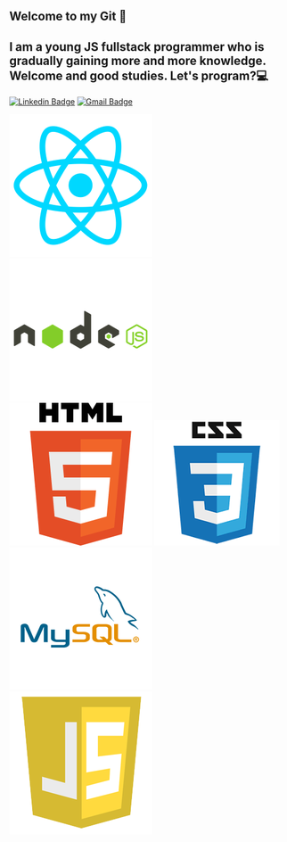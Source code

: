 ## Welcome to my Git 👋

## I am a young JS fullstack programmer who is gradually gaining more and more knowledge. Welcome and good studies. Let's program?💻

[![Linkedin Badge](https://img.shields.io/badge/-Victor%20Morramidy-0038FF?style=flat-square&labelColor=0038FF&logo=Linkedin&logoColor=white&link=https://www.linkedin.com/in/l%C3%ADvioaugusto/)](https://www.linkedin.com/in/l%C3%ADvioaugusto/) 
[![Gmail Badge](https://img.shields.io/badge/-vicoe.sales.f@gmail.com-D20F00?style=flat-square&logo=Gmail&logoColor=white&link=livio20112011@gmail.com)](mailto:livio20112011@gmail.com)

![Icons](https://github.com/LivioAugusto/LivioAugusto/blob/master/if_react-js_logo_1174949.png)
![Icons](https://github.com/LivioAugusto/LivioAugusto/blob/master/node-js-3-1174937.png)
![Icons](https://github.com/LivioAugusto/LivioAugusto/blob/master/html5.png)
![Icons](https://github.com/LivioAugusto/LivioAugusto/blob/master/download.png)
![Icons](https://github.com/LivioAugusto/LivioAugusto/blob/master/0dd7193f-e747-4a15-b797-818b9fac3656-mysql.png)
![Icons](https://github.com/LivioAugusto/LivioAugusto/blob/master/1crcyaithv7aiqh1z93v99q.png)
